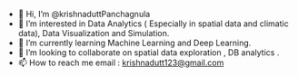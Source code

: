 - 👋 Hi, I’m @krishnaduttPanchagnula
- 👀 I’m interested in Data Analytics ( Especially in spatial data and climatic data), Data Visualization and Simulation.
- 🌱 I’m currently learning Machine Learning and Deep Learning.
- 💞️ I’m looking to collaborate on spatial data exploration , DB analytics .
- 📫 How to reach me  email : krishnadutt123@gmail.com 

<!---
krishnaduttPanchagnula/krishnaduttPanchagnula is a ✨ special ✨ repository because its `README.md` (this file) appears on your GitHub profile.
You can click the Preview link to take a look at your changes.
--->
